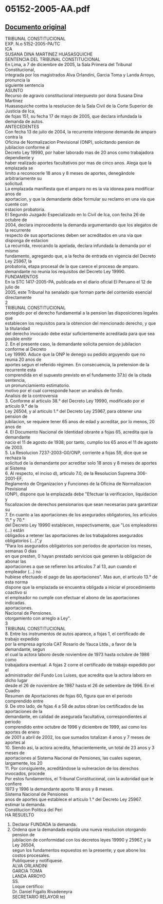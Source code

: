 
05152-2005-AA.pdf
=================
  
[Documento original](https://tc.gob.pe/jurisprudencia/2006/05152-2005-AA.pdf)  
---  
TRIBUNAL CONSTITUCIONAL  
EXP. N.o 5152-2005-PA/TC  
ICA  
SUSANA DINA MARTINEZ HUASASQUICHE  
SENTENCIA DEL TRIBUNAL CONSTITUCIONAL  
En Lima, a 7 de diciembre de 2005, la Sala Primera del Tribunal Constitucional,  
integrada por los magistrados Alva Orlandini, Garcia Toma y Landa Arroyo, pronuncia la  
siguiente sentencia  
ASUNTO  
Recurso de agravio constitucional interpuesto por dona Susana Dina Martinez  
Huasasquiche contra la resolucion de la Sala Civil de la Corte Superior de Justicia de Ica,  
de fojas 151, su fecha 17 de mayo de 2005, que declara infundada la demanda de autos.  
ANTECEDENTES  
Con fecha 13 de julio de 2004, la recurrente interpone demanda de amparo contra la  
Oficina de Normalizacion Previsional (ONP), solicitando pension de jubilacion conforme al  
Decreto Ley 19990, por haber laborado mas de 20 anos como trabajadora dependiente y  
haber realizado aportes facultativos por mas de cinco anos. Alega que la emplazada se  
limito a reconocerle 18 anos y 8 meses de aportes, denegândole arbitrariamente su  
solicitud.  
La emplazada manifiesta que el amparo no es la via idonea para modificar anos de  
aportacion, y que la demandante debe formular su reclamo en una via que cuente con  
estacion probatoria.  
El Segundo Juzgado Especializado en lo Civil de Ica, con fecha 26 de octubre de  
2004, declara improcedente la demanda argumentando que los alegatos de la recurrente  
respecto de sus aportaciones deben ser acreditados en una via que disponga de estacion  
La recurrida, revocando la apelada, declara infundada la demanda por el mismo  
fundamento, agregando que, a la fecha de entrada en vigencia del Decreto Ley 25967, la  
probatoria, etapa procesal de la que carece el proceso de amparo.  
demandante no reunia los requisitos del Decreto Ley 19990.  
FUNDAMENTOS  
En la STC 1417-2005-PA, publicada en el diario oficial El Peruano el 12 de julio de  
2005, este Tribunal ha senalado que forman parte del contenido esencial directamente  
2  
TRIBUNAL CONSTITUCIONAL  
protegido por el derecho fundamental a la pension las disposiciones legales que  
establecen los requisitos para la obtencion del mencionado derecho, y que la titularidad  
del derecho invocado debe estar suficientemente acreditada para que sea posible emitir  
2. En el presente caso, la demandante solicita pension de jubilacion conforme al Decreto  
Ley 19990. Aduce que la ONP le denego su pedido arguyendo que no reunia 20 anos de  
aportes segun el referido régimen. En consecuencia, la pretension de la recurrente esta  
comprendida en el supuesto previsto en el fundamento 37.b) de la citada sentencia,  
un pronunciamiento estimatorio.  
motivo por el cual corresponde hacer un analisis de fondo.  
Analisis de la controversia  
3. Conforme al articulo 38.° del Decreto Ley 19990, modificado por el articulo 9.° de la  
Ley 26504, y al articulo 1.° del Decreto Ley 25967, para obtener una pension de  
jubilacion, se requiere tener 65 anos de edad y acreditar, por lo menos, 20 anos de  
4. El Documento Nacional de Identidad obrante a fojas 65, acredita que la demandante  
nacio el 11 de agosto de 1938; por tanto, cumplio los 65 anos el 11 de agosto de 2003.  
5. La Resolucion 7237-2003-G0/ONP, corriente a fojas 59, dice que se rechaza la  
solicitud de la demandante por acreditar solo 18 anos y 8 meses de aportes al Sistema  
6. Al respecto, el inciso d), articulo 7.0, de la Resolucion Suprema 306-2001-EF,  
Reglamento de Organizacion y Funciones de la Oficina de Normalizacion Previsional  
(ONP), dispone que la emplazada debe "Efectuar la verificacion, liquidacion y  
fiscalizacion de derechos pensionarios que sean necesarias para garantizar su  
7. En cuanto a las aportaciones de los asegurados obligatorios, los articulos 11.° y 70.°  
del Decreto Ley 19990 establecen, respectivamente, que "Los empleadores (...) estân  
obligados a retener las aportaciones de los trabajadores asegurados obligatorios (...)",y  
"Para los asegurados obligatorios son periodos de aportacion los meses, semanas 0 dias  
en que presten, 0 hayan prestado servicios que generen la obligacion de abonar las  
aportaciones a que se refieren los articulos 7 al 13, aun cuando el empleador (...) no  
hubiese efectuado el pago de las aportaciones". Mas aun, el articulo 13.° de esta norma  
dispone que la emplazada se encuentra obligada a iniciar el procedimiento coactivo si  
el empleador no cumple con efectuar el abono de las aportaciones indicadas.  
aportaciones.  
Nacional de Pensiones.  
otorgamiento con arreglo a Ley".  
3  
TRIBUNAL CONSTITUCIONAL  
8. Entre los instrumentos de autos aparece, a fojas 1, el certificado de trabajo expedido  
por la empresa agricola CAT Rosario de Yauca Ltda., a favor de la demandante, segun  
el cual la actora laboro desde noviembre de 1973 hasta octubre de 1986 como  
trabajadora eventual. A fojas 2 corre el certificado de trabajo expedido por el  
administrador del Fundo Los Luises, que acredita que la actora laboro en dicho lugar  
desde el 26 de noviembre de 1987 hasta el 26 de setiembre de 1996. En el Cuadro  
Resumen de Aportaciones de fojas 60, figura que en el periodo comprendido entre  
9. De otro lado, de fojas 4 a 58 de autos obran los certificados de las aportaciones de la  
demandante, en calidad de asegurada facultativa, correspondientes al periodo  
comprendido entre octubre de 1996 y diciembre de 1999, asi como los aportes de enero  
de 2001 a abril de 2002, los que sumados totalizan 4 anos y 7 meses de aportes al  
10. Siendo asi, la actora acredita, fehacientemente, un total de 23 anos y 3 meses de  
aportaciones al Sistema Nacional de Pensiones, las cuales superan, largamente, los 20  
11. Por consiguiente, acreditândose la vulneracion de los derechos invocados, procede  
Por estos fundamentos, el Tribunal Constitucional, con la autoridad que le confiere  
1973 y 1996 la demandante aporto 18 anos y 8 meses.  
Sistema Nacional de Pensiones  
anos de aportes que establece el articulo 1.° del Decreto Ley 25967.  
estimar la demanda.  
Constitucion Politica del Peri  
HA RESUELTO  
1. Declarar FUNDADA la demanda.  
2. Ordena que la demandada expida una nueva resolucion otorgando pension de  
jubilacion de conformidad con los decretos leyes 19990 y 25967, y la Ley 26504,  
segun los fundamentos expuestos en la presente; y que abone los costos procesales.  
Publiquese y notifiquese.  
ALVA ORLANDINI  
GARCIA TOMA  
LANDA ARROYO  
SS.  
Loque certifico:  
Dr. Daniel Figallo Rivadeneyra  
SECRETARIO RELAYOR te)